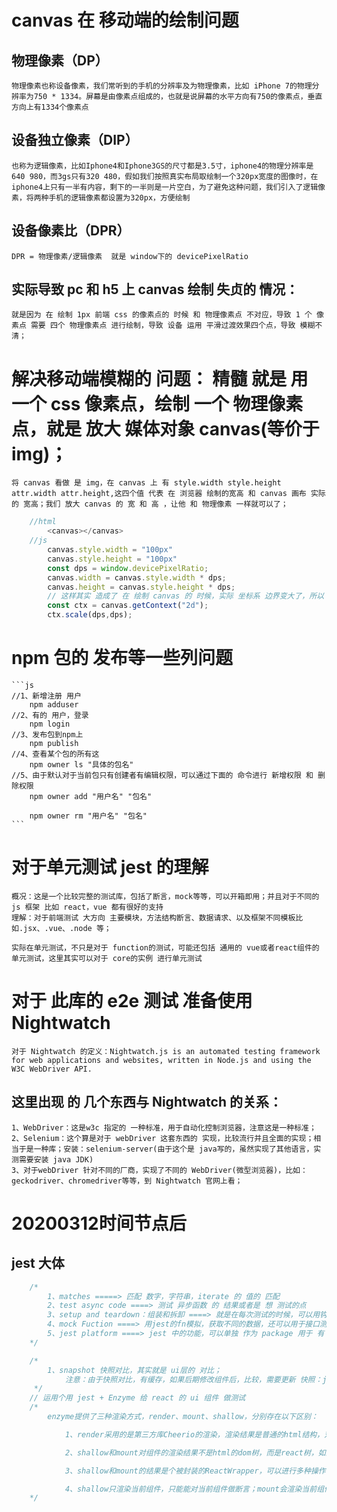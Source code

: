 # canvas 在 移动端的绘制问题

## 物理像素（DP）
    物理像素也称设备像素，我们常听到的手机的分辨率及为物理像素，比如 iPhone 7的物理分辨率为750 * 1334。屏幕是由像素点组成的，也就是说屏幕的水平方向有750的像素点，垂直方向上有1334个像素点

## 设备独立像素（DIP）
    也称为逻辑像素，比如Iphone4和Iphone3GS的尺寸都是3.5寸，iphone4的物理分辨率是640 980，而3gs只有320 480，假如我们按照真实布局取绘制一个320px宽度的图像时，在iphone4上只有一半有内容，剩下的一半则是一片空白，为了避免这种问题，我们引入了逻辑像素，将两种手机的逻辑像素都设置为320px，方便绘制

## 设备像素比（DPR）
    DPR = 物理像素/逻辑像素  就是 window下的 devicePixelRatio

## 实际导致 pc 和 h5 上 canvas 绘制 失贞的 情况：
    就是因为 在 绘制 1px 前端 css 的像素点的 时候 和 物理像素点 不对应，导致 1 个 像素点 需要 四个 物理像素点 进行绘制，导致 设备 运用 平滑过渡效果四个点，导致 模糊不清；

# 解决移动端模糊的 问题： 精髓 就是 用 一个 css 像素点，绘制 一个 物理像素 点，就是 放大 媒体对象 canvas(等价于img)；
    将 canvas 看做 是 img，在 canvas 上 有 style.width style.height attr.width attr.height,这四个值 代表 在 浏览器 绘制的宽高 和 canvas 画布 实际 的 宽高；我们 放大 canvas 的 宽 和 高 ，让他 和 物理像素 一样就可以了；

```js
    //html 
        <canvas></canvas>
    //js
        canvas.style.width = "100px"
        canvas.style.height = "100px"
        const dps = window.devicePixelRatio;
        canvas.width = canvas.style.width * dps;
        canvas.height = canvas.style.height * dps;
        // 这样其实 造成了 在 绘制 canvas 的 时候，实际 坐标系 边界变大了，所以 需要 放大 坐标系,让 坐标系的 边界点 (最大的 x，y) 不变
        const ctx = canvas.getContext("2d");
        ctx.scale(dps,dps);
```


# npm 包的 发布等一些列问题
    ```js
    //1、新增注册 用户
        npm adduser
    //2、有的 用户，登录
        npm login
    //3、发布包到npm上
        npm publish 
    //4、查看某个包的所有这
        npm owner ls "具体的包名"
    //5、由于默认对于当前包只有创建者有编辑权限，可以通过下面的 命令进行 新增权限 和 删除权限
        npm owner add "用户名" "包名"

        npm owner rm "用户名" "包名"
    ```
    
# 对于单元测试 jest 的理解
    概况：这是一个比较完整的测试库，包括了断言，mock等等，可以开箱即用；并且对于不同的 js 框架 比如 react，vue 都有很好的支持
    理解：对于前端测试 大方向 主要模块，方法结构断言、数据请求、以及框架不同模板比如.jsx、.vue、.node 等；

    实际在单元测试，不只是对于 function的测试，可能还包括 通用的 vue或者react组件的单元测试，这里其实可以对于 core的实例 进行单元测试

# 对于 此库的 e2e 测试 准备使用 Nightwatch
    对于 Nightwatch 的定义：Nightwatch.js is an automated testing framework for web applications and websites, written in Node.js and using the W3C WebDriver API.

## 这里出现 的 几个东西与 Nightwatch 的关系：
    1、WebDriver：这是w3c 指定的 一种标准，用于自动化控制浏览器，注意这是一种标准；
    2、Selenium：这个算是对于 webDriver 这套东西的 实现，比较流行并且全面的实现；相当于是一种库；安装：selenium-server(由于这个是 java写的，虽然实现了其他语言，实测需要安装 java JDK)
    3、对于webDriver 针对不同的厂商，实现了不同的 WebDriver(微型浏览器)，比如：geckodriver、chromedriver等等，到 Nightwatch 官网上看；



# 20200312时间节点后

## jest 大体
```js
    /* 
        1、matches =====> 匹配 数字，字符串，iterate 的 值的 匹配
        2、test async code ====> 测试 异步函数 的 结果或者是 想 测试的点
        3、setup and teardown：组装和拆卸 ====> 就是在每次测试的时候，可以用钩子一样的东西，写一次数据多次用beforeEach,afterEach
        4、mock Fuction ====> 用jest的fn模拟，获取不同的数据，还可以用于接口测试
        5、jest platform ====> jest 中的功能，可以单独 作为 package 用于 有 特征的功能；
    */
```
```js
    /* 
        1、snapshot 快照对比，其实就是 ui层的 对比；
            注意：由于快照对比，有缓存，如果后期修改组件后，比较，需要更新 快照：jest --updateSnapshot
     */
    // 运用个用 jest + Enzyme 给 react 的 ui 组件 做测试
    /* 
        enzyme提供了三种渲染方式，render、mount、shallow，分别存在以下区别：

            1、render采用的是第三方库Cheerio的渲染，渲染结果是普通的html结构，对于snapshot使用render比较合适。

            2、shallow和mount对组件的渲染结果不是html的dom树，而是react树，如果你chrome装了react devtool插件，他的渲染结果就是react devtool tab下查看的组件结构，而render函数的结果是element tab下查看的结果。

            3、shallow和mount的结果是个被封装的ReactWrapper，可以进行多种操作，譬如find()、parents()、children()等选择器进行元素查找；state()、props()进行数据查找，setState()、setprops()操作数据；simulate()模拟事件触发。

            4、shallow只渲染当前组件，只能能对当前组件做断言；mount会渲染当前组件以及所有子组件，对所有子组件也可以做上述操作。一般交互测试都会关心到子组件，我使用的都是mount。但是mount耗时更长，内存啥的也都占用的更多，如果没必要操作和断言子组件，可以使用shallow。
    */
```

